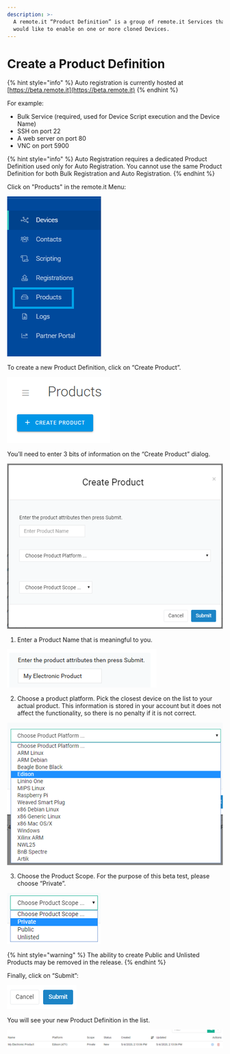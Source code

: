 ```yaml
---
description: >-
  A remote.it “Product Definition” is a group of remote.it Services that you
  would like to enable on one or more cloned Devices.
---
```


# Create a Product Definition

{% hint style="info" %}
Auto registration is currently hosted at [https://beta.remote.it](https://beta.remote.it)
{% endhint %}

For example:

* Bulk Service \(required, used for Device Script execution and the Device Name\)
* SSH on port 22
* A web server on port 80
* VNC on port 5900

{% hint style="info" %}
Auto Registration requires a dedicated Product Definition used only for Auto Registration. You cannot use the same Product Definition for both Bulk Registration and Auto Registration.
{% endhint %}

Click on "Products" in the remote.it Menu:

![](../../.gitbook/assets/image%20%28142%29.png)

To create a new Product Definition, click on “Create Product”.

![](../../.gitbook/assets/image%20%28221%29.png)

You’ll need to enter 3 bits of information on the “Create Product” dialog.

![](../../.gitbook/assets/image%20%28253%29.png)

1. Enter a Product Name that is meaningful to you.

![](../../.gitbook/assets/image%20%28474%29.png)

2. Choose a product platform.  Pick the closest device on the list to your actual product.  This information is stored in your account but it does not affect the functionality, so there is no penalty if it is not correct.

![](../../.gitbook/assets/image%20%28224%29.png)

3. Choose the Product Scope.  For the purpose of this beta test, please choose “Private”.

![](../../.gitbook/assets/image%20%28269%29.png)

{% hint style="warning" %}
The ability to create Public and Unlisted Products may be removed in the release.
{% endhint %}

Finally, click on “Submit”:

![](../../.gitbook/assets/image%20%28203%29.png)

You will see your new Product Definition in the list.

![](../../.gitbook/assets/image%20%28528%29.png)

